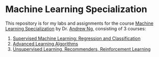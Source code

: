 # Machine Learning Specialization  

This repository is for my labs and assignments for the course [Machine Learning Specialization](https://www.coursera.org/specializations/machine-learning-introduction?utm_campaign=WebsiteCourses-MLS-TopButton-mls-launch-2022&utm_medium=institutions&utm_source=deeplearning-ai) by Dr. [Andrew Ng](https://www.andrewng.org/), consisting of 3 courses:  
1) [Supervised Machine Learning: Regression and Classification](https://www.coursera.org/learn/machine-learning?specialization=machine-learning-introduction)  
2) [Advanced Learning Algorithms](https://www.coursera.org/learn/advanced-learning-algorithms?specialization=machine-learning-introduction)  
3) [Unsupervised Learning, Recommenders, Reinforcement Learning](https://www.coursera.org/learn/unsupervised-learning-recommenders-reinforcement-learning?specialization=machine-learning-introduction)